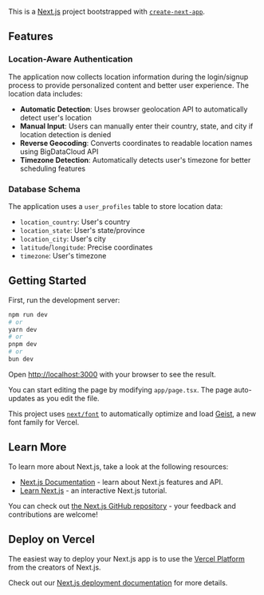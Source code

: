 This is a [Next.js](https://nextjs.org) project bootstrapped with [`create-next-app`](https://nextjs.org/docs/app/api-reference/cli/create-next-app).

## Features

### Location-Aware Authentication
The application now collects location information during the login/signup process to provide personalized content and better user experience. The location data includes:

- **Automatic Detection**: Uses browser geolocation API to automatically detect user's location
- **Manual Input**: Users can manually enter their country, state, and city if location detection is denied
- **Reverse Geocoding**: Converts coordinates to readable location names using BigDataCloud API
- **Timezone Detection**: Automatically detects user's timezone for better scheduling features

### Database Schema
The application uses a `user_profiles` table to store location data:
- `location_country`: User's country
- `location_state`: User's state/province  
- `location_city`: User's city
- `latitude`/`longitude`: Precise coordinates
- `timezone`: User's timezone

## Getting Started

First, run the development server:

```bash
npm run dev
# or
yarn dev
# or
pnpm dev
# or
bun dev
```

Open [http://localhost:3000](http://localhost:3000) with your browser to see the result.

You can start editing the page by modifying `app/page.tsx`. The page auto-updates as you edit the file.

This project uses [`next/font`](https://nextjs.org/docs/app/building-your-application/optimizing/fonts) to automatically optimize and load [Geist](https://vercel.com/font), a new font family for Vercel.

## Learn More

To learn more about Next.js, take a look at the following resources:

- [Next.js Documentation](https://nextjs.org/docs) - learn about Next.js features and API.
- [Learn Next.js](https://nextjs.org/learn) - an interactive Next.js tutorial.

You can check out [the Next.js GitHub repository](https://github.com/vercel/next.js) - your feedback and contributions are welcome!

## Deploy on Vercel

The easiest way to deploy your Next.js app is to use the [Vercel Platform](https://vercel.com/new?utm_medium=default-template&filter=next.js&utm_source=create-next-app&utm_campaign=create-next-app-readme) from the creators of Next.js.

Check out our [Next.js deployment documentation](https://nextjs.org/docs/app/building-your-application/deploying) for more details.
